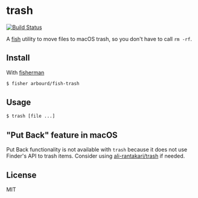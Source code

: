 # trash

[![Build Status](https://travis-ci.org/arbourd/fish-trash.svg?branch=master)](https://travis-ci.org/arbourd/trash)

A [fish](https://fishshell.com/) utility to move files to macOS trash, so you don't have to call `rm -rf`.

## Install

With [fisherman](https://github.com/fisherman/fisherman)

```sh
$ fisher arbourd/fish-trash
```

## Usage

```sh
$ trash [file ...]
```

## "Put Back" feature in macOS

Put Back functionality is not available with `trash` because it does not use Finder's API to trash items. Consider using [ali-rantakari/trash](https://github.com/ali-rantakari/trash) if needed.

## License

MIT
